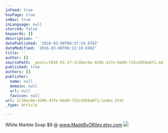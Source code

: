 ```yaml
---
inFeed: true
hasPage: true
inNav: true
inLanguage: null
starred: false
keywords: []
description: ''
datePublished: '2016-03-08T00:57:54.870Z'
dateModified: '2016-03-08T00:13:19.690Z'
title: ''
author: []
sourcePath: _posts/2016-01-27-2c3bec0e-4206-437e-bbd9-715cdd50a071.md
published: true
authors: []
publisher:
  name: null
  domain: null
  url: null
  favicon: null
url: 2c3bec0e-4206-437e-bbd9-715cdd50a071/index.html
_type: Article

---
```

White Marble Soap $6 @ www.MadeByORiley.etsy.com
![](https://the-grid-user-content.s3-us-west-2.amazonaws.com/996c81ab-383a-46ca-bcb1-9782687b9d6b.jpg)